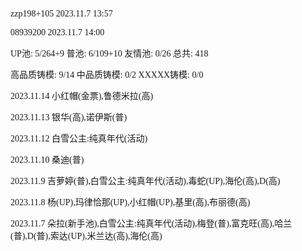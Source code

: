 <font face="Fira Code">

zzp198+105 2023.11.7 13:57

08939200 2023.11.7 14:00

UP池: 5/264+9  普池: 6/109+10  友情池: 0/26  总共: 418

高品质铸模: 9/14  中品质铸模: 0/2  XXXXX铸模: 0/0

2023.11.14 小红帽(金票),鲁德米拉(高)

2023.11.13 银华(高),诺伊斯(普)

2023.11.12 白雪公主:纯真年代(活动)

2023.11.10 桑迪(普)

2023.11.9 吉萝婷(普),白雪公主:纯真年代(活动),毒蛇(UP),海伦(高),D(高)

2023.11.8 杨(UP),玛律恰那(UP),小红帽(UP),基里(高),布丽德(高)

2023.11.7 朵拉(新手池),白雪公主:纯真年代(活动),梅登(普),富克旺(高),哈兰(普),D(普),索达(UP),米兰达(高),海伦(高)

</font>
